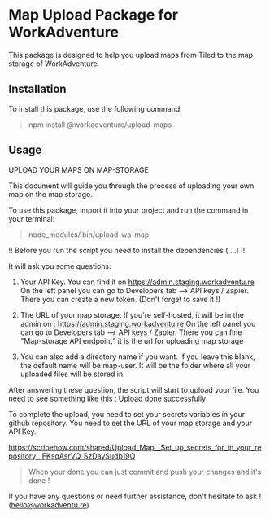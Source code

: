 # Map Upload Package for WorkAdventure

This package is designed to help you upload maps from Tiled to the map storage of WorkAdventure.

## Installation

To install this package, use the following command:

> npm install @workadventure/upload-maps

## Usage

UPLOAD YOUR MAPS ON MAP-STORAGE

This document will guide you through the process of uploading your own map on the map storage.

To use this package, import it into your project and run the command in your terminal:

> node_modules/.bin/upload-wa-map

!! Before you run the script you need to install the dependencies (....) !!

It will ask you some questions:

1. Your API Key. You can find it on https://admin.staging.workadventu.re
   On the left panel you can go to Developers tab --> API keys / Zapier.
   There you can create a new token. (Don't forget to save it !)

2. The URL of your map storage. If you're self-hosted, it will be in the admin on : https://admin.staging.workadventu.re
   On the left panel you can go to Developers tab --> API keys / Zapier.
   There you can fine "Map-storage API endpoint" it is the url for uploading map storage

3. You can also add a directory name if you want. If you leave this blank, the default name will be map-user.
   It will be the folder where all your uploaded files will be stored in.

After answering these question, the script will start to upload your file. You need to see something like this : Upload done successfully

To complete the upload, you need to set your secrets variables in your github repository. You need to set the URL of your map storage and your API Key.

https://scribehow.com/shared/Upload_Map__Set_up_secrets_for_in_your_repository__FKsqAsrVQ_SzDavSudb19Q

> When your done you can just commit and push your changes and it's done !

If you have any questions or need further assistance, don't hesitate to ask ! (hello@workadventu.re)
